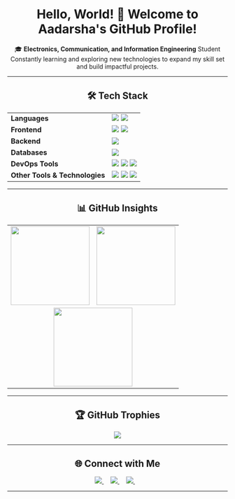 <h1 align="center">Hello, World! 👋 Welcome to <strong>Aadarsha's GitHub Profile!</strong></h1>

<p align="center">
🎓 <strong>Electronics, Communication, and Information Engineering</strong> Student  
<br>Constantly learning and exploring new technologies to expand my skill set and build impactful projects.
</p>

---

<h2 align="center">🛠️ Tech Stack</h2>

<div align="center">

<table>
  <tr>
    <td><b>Languages</b></td>
    <td>
      <img src="https://img.shields.io/badge/C/C++-%2300599C.svg?style=flat&logo=c&logoColor=white"/>
      <img src="https://img.shields.io/badge/JavaScript-%23323330.svg?style=flat&logo=javascript&logoColor=%23F7DF1E"/>
    </td>
  </tr>
  <tr>
    <td><b>Frontend</b></td>
    <td>
      <img src="https://img.shields.io/badge/HTML5-%23E34F26.svg?style=flat&logo=html5&logoColor=white"/>
      <img src="https://img.shields.io/badge/CSS3-%231572B6.svg?style=flat&logo=css3&logoColor=white"/>
    </td>
  </tr>
  <tr>
    <td><b>Backend</b></td>
    <td>
      <img src="https://img.shields.io/badge/Node.js-6DA55F?style=flat&logo=node.js&logoColor=white"/>
    </td>
  </tr>
  <tr>
    <td><b>Databases</b></td>
    <td>
      <img src="https://img.shields.io/badge/PostgreSQL-316192?style=flat&logo=postgresql&logoColor=white"/>
    </td>
  </tr>
  <tr>
    <td><b>DevOps Tools</b></td>
    <td>
      <img src="https://img.shields.io/badge/Linux-FCC624?style=flat&logo=linux&logoColor=black"/>
      <img src="https://img.shields.io/badge/Shell_Script-%23121011.svg?style=flat&logo=gnu-bash&logoColor=white"/>
      <img src="https://img.shields.io/badge/Docker-2496ED?style=flat&logo=docker&logoColor=white"/>
    </td>
  </tr>
  <tr>
    <td><b>Other Tools & Technologies</b></td>
    <td>
      <img src="https://img.shields.io/badge/Git-%23F05033.svg?style=flat&logo=git&logoColor=white"/>
      <img src="https://img.shields.io/badge/GitHub-%23121011.svg?style=flat&logo=github&logoColor=white"/>
      <img src="https://img.shields.io/badge/Logseq-%23000000.svg?style=flat&logo=logseq&logoColor=white"/>
    </td>
  </tr>
</table>

</div>

---

<h2 align="center">📊 GitHub Insights</h2>

<div align="center">

<table>
  <tr>
    <td>
      <img src="https://github-readme-stats.vercel.app/api?username=aadaRkdk&show_icons=true&count_private=true&theme=dark&hide_border=false&card_width=470" height="180"/>
    </td>
    <td>
      <img src="https://github-readme-stats.vercel.app/api/top-langs/?username=aadaRkdk&layout=compact&theme=dark&hide_border=false&card_width=470" height="180"/>
    </td>
  </tr>
  <tr>
    <td colspan="2" align="center">
      <img src="https://github-readme-streak-stats.herokuapp.com/?user=aadaRkdk&theme=dark&hide_border=false" height="180"/>
    </td>
  </tr>
</table>

</div>

---

<h2 align="center">🏆 GitHub Trophies</h2>

<p align="center">
  <img src="https://github-profile-trophy.vercel.app/?username=aadaRkdk&theme=onedark&no-frame=false&no-bg=true&margin-w=8"/>
</p>

---

<h2 align="center">🌐 Connect with Me</h2>

<p align="center">
  <a href="https://www.linkedin.com/in/aadarkdk/">
    <img src="https://img.shields.io/badge/LinkedIn-%230A66C2.svg?style=flat&logo=linkedin&logoColor=white"/>
  </a>
  &nbsp;&nbsp;&nbsp;
  <a href="https://x.com/aadarKdk">
    <img src="https://img.shields.io/badge/X-%23000000.svg?style=flat&logo=x&logoColor=white"/>
  </a>
  &nbsp;&nbsp;&nbsp;
  <a href="https://www.instagram.com/aadar_kdk/">
    <img src="https://img.shields.io/badge/Instagram-%23000000.svg?style=flat&logo=instagram&logoColor=white"/>
  </a>
  &nbsp;&nbsp;&nbsp;
</p>

---
